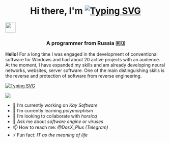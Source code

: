 <h1 align="center">Hi there, I'm <a href="https://git.io/typing-svg"><img src="https://readme-typing-svg.herokuapp.com?font=Fira+Code&pause=1000&width=435&lines=DosX-dev" alt="Typing SVG" /></a></h1>
<img src="https://github.com/blackcater/blackcater/raw/main/images/Hi.gif" height="32"/></h1>
<h3 align="center">A programmer from Russia 🇷🇺</h3>

**Hello!** For a long time I was engaged in the development of conventional software for Windows and had about 20 active projects with an audience. At the moment, I have expanded my skills and am already developing neural networks, websites, server software. One of the main distinguishing skills is the reverse and protection of software from reverse engineering.

[![Typing SVG](https://readme-typing-svg.herokuapp.com?color=%2336BCF7&lines=DosX-dev)](https://git.io/typing-svg)

![](https://github.com/DosX-dev/DosX-dev/blob/main/anim.gif)

- 🔭 I’m currently working on _Kay Software_
- 🌱 I’m currently learning _polymorphism_
- 👯 I’m looking to collaborate with _horsicq_
- 💬 Ask me about _software engine or viruses_
- 📫 How to reach me: _@DosX_Plus (Telegram)_
- ⚡ Fun fact: _IT as the meaning of life_

